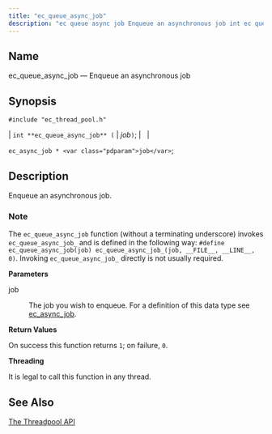 ```yaml
---
title: "ec_queue_async_job"
description: "ec queue async job Enqueue an asynchronous job int ec queue async job job ec async job job Enqueue an asynchronous job The ec queue async job function without a terminating underscore invokes ec queue async job and is defined in the following way define ec queue async job job..."
---
```


<a name="apis.ec_queue_async_job_"></a> 
## Name

ec_queue_async_job — Enqueue an asynchronous job

## Synopsis

`#include "ec_thread_pool.h"`

| `int **ec_queue_async_job** (` | <var class="pdparam">job</var>`)`; |   |

`ec_async_job * <var class="pdparam">job</var>`;<a name="idp63292192"></a> 
## Description

Enqueue an asynchronous job.

### Note

The `ec_queue_async_job` function (without a terminating underscore) invokes `ec_queue_async_job_` and is defined in the following way: `#define ec_queue_async_job(job) ec_queue_async_job_(job, __FILE__, __LINE__, 0)`. Invoking `ec_queue_async_job_` directly is not usually required.

**<a name="idp63296272"></a> Parameters**

<dl class="variablelist">

<dt>job</dt>

<dd>

The job you wish to enqueue. For a definition of this data type see [ec_async_job](/momentum/3/3-api/structs-ec-async-job).

</dd>

</dl>

**<a name="idp63299776"></a> Return Values**

On success this function returns `1`; on failure, `0`.

**<a name="idp63301600"></a> Threading**

It is legal to call this function in any thread.

<a name="idp63303024"></a> 
## See Also

[The Threadpool API](/momentum/3/3-api/arch-primary-apis#arch.threadpool)